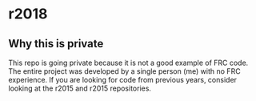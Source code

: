 # r2018

## Why this is private

This repo is going private because it is not a good example of FRC code.
The entire project was developed by a single person (me) with no FRC experience.
If you are looking for code from previous years, consider looking at the r2015 and r2015 repositories.
